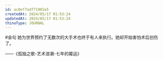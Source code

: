 ```yaml
---
id: ac0ef7adf71901e5
createdAt: 2024/05/17 01:53:24
updatedAt: 2024/05/17 01:53:24
thinoType: JOURNAL
---
```

#金句 她为世界预约了无数次的大手术也终于有人来执行。她却开始害怕术后创伤了。

——《孤独之歌-艺术浪潮-七年的霉运》